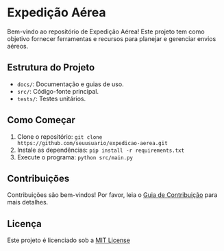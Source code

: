 # Expedição Aérea

Bem-vindo ao repositório de Expedição Aérea! Este projeto tem como objetivo fornecer ferramentas e recursos para planejar e gerenciar envios aéreos.

## Estrutura do Projeto

- `docs/`: Documentação e guias de uso.
- `src/`: Código-fonte principal.
- `tests/`: Testes unitários.

## Como Começar

1. Clone o repositório: `git clone https://github.com/seuusuario/expedicao-aerea.git`
2. Instale as dependências: `pip install -r requirements.txt`
3. Execute o programa: `python src/main.py`

## Contribuições

Contribuições são bem-vindos! Por favor, leia o [Guia de Contribuição](docs/guia-de-uso.md) para mais detalhes.

## Licença

Este projeto é licenciado sob a [MIT License](LICENS)

